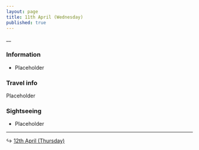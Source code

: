 ```yaml
---
layout: page
title: 11th April (Wednesday)
published: true
---
```

__

### Information

- Placeholder

### Travel info

Placeholder

### Sightseeing

- Placeholder

<hr>

↪ [12th April (Thursday)](/days/week5/12apr)
